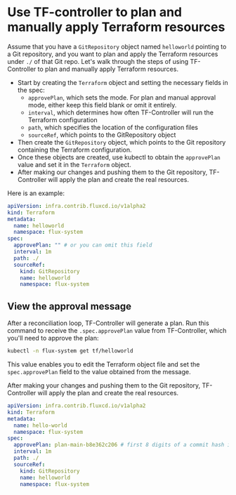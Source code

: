 # Use TF-controller to plan and manually apply Terraform resources

Assume that you have a `GitRepository` object named `helloworld` pointing to a Git repository, and you want to plan and apply the Terraform resources under `./` of that Git repo. Let's walk through the steps of using TF-Controller to plan and
manually apply Terraform resources. 

- Start by creating the `Terraform` object and setting the necessary fields in the spec:
  - `approvePlan`, which sets the mode. For plan and manual approval mode, either keep this field blank or omit it entirely.
  - `interval`, which determines how often TF-Controller will run the Terraform configuration
  - `path`, which specifies the location of the configuration files
  - `sourceRef`, which points to the GitRepository object
- Then create the `GitRepository` object, which points to the Git repository containing the Terraform configuration.
- Once these objects are created, use kubectl to obtain the `approvePlan` value and set it in the `Terraform` object. 
- After making our changes and pushing them to the Git repository, TF-Controller will apply the plan and create the real resources.

Here is an example:

```yaml hl_lines="7"
apiVersion: infra.contrib.fluxcd.io/v1alpha2
kind: Terraform
metadata:
  name: helloworld
  namespace: flux-system
spec:
  approvePlan: "" # or you can omit this field
  interval: 1m
  path: ./
  sourceRef:
    kind: GitRepository
    name: helloworld
    namespace: flux-system
```

## View the approval message

After a reconciliation loop, TF-Controller will generate a plan. Run this command to receive the `.spec.approvePlan` value from TF-Controller, which you'll need to approve the plan:

```bash
kubectl -n flux-system get tf/helloworld
```

This value enables you to edit the Terraform object file and set the `spec.approvePlan` field
to the value obtained from the message.

After making your changes and pushing them to the Git repository,
TF-Controller will apply the plan and create the real resources.

```yaml hl_lines="7"
apiVersion: infra.contrib.fluxcd.io/v1alpha2
kind: Terraform
metadata:
  name: hello-world
  namespace: flux-system
spec:
  approvePlan: plan-main-b8e362c206 # first 8 digits of a commit hash is enough
  interval: 1m
  path: ./
  sourceRef:
    kind: GitRepository
    name: helloworld
    namespace: flux-system
```